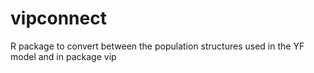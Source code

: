 # vipconnect
R package to convert between the population structures used in the YF model and in package vip
